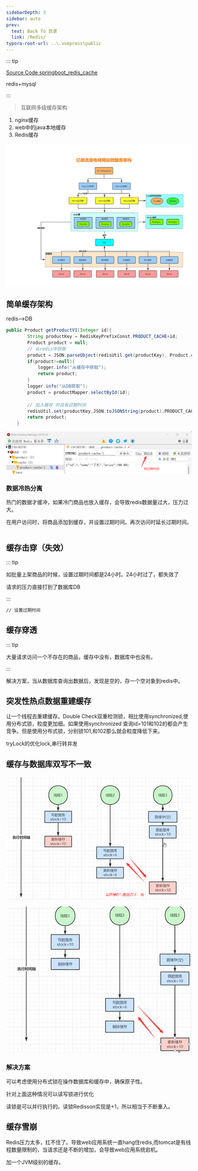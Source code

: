 ```yaml
---
sidebarDepth: 3
sidebar: auto
prev:
  text: Back To 目录
  link: /Redis/
typora-root-url: ..\.vuepress\public
---
```




::: tip

[Source Code springboot_redis_cache](https://github.com/Q10Viking/learncode/tree/main/redis/_06_springboot_redis_cache)

redis+mysql

:::

> 互联网多级缓存架构

1. nginx缓存
2. web中的java本地缓存
3. Redis缓存



![](/images/Redis/80946.png)



## 简单缓存架构

redis-->DB

```java
public Product getProductV1(Integer id){
        String productKey = RedisKeyPrefixConst.PRODUCT_CACHE+id;
        Product product = null;
        // 从redis中获取
        product = JSON.parseObject(redisUtil.get(productKey), Product.class);
        if(product!=null){
            logger.info("从缓存中获取");
            return product;
        }
        logger.info("从DB获取");
        product = productMapper.selectById(id);

        // 加入缓存 并且有过期时间
        redisUtil.set(productKey,JSON.toJSONString(product),PRODUCT_CACHE_TIMEOUT, TimeUnit.SECONDS);
        return product;
    }
```

![image-20220810204631876](/images/MySQL/image-20220810204631876.png)

### 数据冷热分离

热门的数据才缓冲，如果冷门商品也放入缓存，会导致redis数据量过大，压力过大。

在用户访问时，将商品添加到缓存，并设置过期时间。再次访问时延长过期时间。

```java

```







## 缓存击穿（失效）

::: tip

如批量上架商品的时候，设置过期时间都是24小时。24小时过了，都失效了

请求的压力直接打到了数据库DB

:::

```sh
// 设置过期时间
```



## 缓存穿透

::: tip

大量请求访问一个不存在的商品，缓存中没有，数据库中也没有。

:::

解决方案，当从数据库查询出数据后，发现是空的，存一个空对象到redis中。





## 突发性热点数据重建缓存

让一个线程去重建缓存。Double Check双重检测锁，相比使用synchronized,使用分布式锁，粒度更加细。如果使用synchronized 查询id=101和102的都会产生竞争。但是使用分布式锁，分别锁101,和102那么就会粒度降低下来。

tryLock的优化lock,串行转并发





## 缓存与数据库双写不一致

![image-20220810170213476](/images/Redis/image-20220810170213476.png)

![image-20220810170422683](/images/Redis/image-20220810170422683.png)

### 解决方案

可以考虑使用分布式锁在操作数据库和缓存中，确保原子性。

针对上面这种情况可以读写锁进行优化

读锁是可以并行执行的。读锁Redisson实现是+1，所以相当于不断重入。





## 缓存雪崩

Redis压力太多，扛不住了。导致web应用系统一直hang住redis,而tomcat是有线程数量限制的，当请求还是不断的增加，会导致web应用系统宕机。

加一个JVM级别的缓存。
